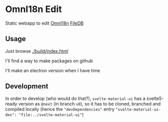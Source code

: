 # OmnI18n Edit

Static webapp to edit [OmnI18n](https://www.npmjs.com/package/omni18n) [FileDB](https://github.com/emedware/omni18n/blob/main/docs/db.md#filedb)

## Usage

Just browse [./build/index.html](./build/index.html)

I'll find a way to make packages on github

I'll make an electron version when I have time

## Development

In order to develop (who would do that?), `svelte-material-ui` has a svelte5-ready version as `@next` (in branch `v8`), so it has to be cloned, branched and compiled locally (hence the `"devDependencies"` entry `"svelte-material-ui-dev": "file:../svelte-material-ui"`)
